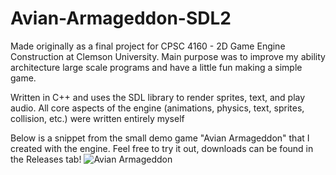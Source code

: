 # Avian-Armageddon-SDL2
Made originally as a final project for CPSC 4160 - 2D Game Engine Construction at Clemson University. Main purpose was to improve my ability architecture large scale programs and have a little fun making a simple game.

Written in C++ and uses the SDL library to render sprites, text, and play audio.
All core aspects of the engine (animations, physics, text, sprites, collision, etc.) were written entirely myself

Below is a snippet from the small demo game "Avian Armageddon" that I created with the engine. Feel free to try it out, downloads can be found in the Releases tab!
![Avian Armageddon](https://user-images.githubusercontent.com/54756070/215255715-0d4f3f99-52a4-4250-831b-fd1bacf26f29.gif)
